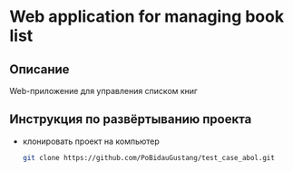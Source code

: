 # Web application for managing book list

## Описание

Web-приложение для управления списком книг

## Инструкция по развёртыванию проекта

* клонировать проект на компьютер

    ```bash
    git clone https://github.com/PoBidauGustang/test_case_abol.git
    ```
